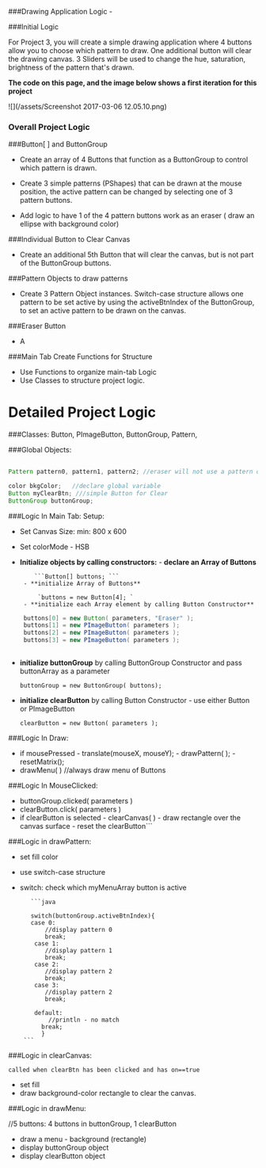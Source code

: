 ###Drawing Application Logic - 

###Initial Logic

For Project 3, you will create a simple drawing application where 4 buttons allow you to choose which pattern to draw. One additional button will clear the drawing canvas.  3 Sliders will be used to change the hue, saturation, brightness of the pattern that's drawn.

**The code on this page, and the image below shows a first iteration for this project**


![](/assets/Screenshot 2017-03-06 12.05.10.png)

### Overall Project Logic

###Button[ ] and ButtonGroup
- Create an array of 4 Buttons that function as a ButtonGroup to control which pattern is drawn.

- Create 3 simple patterns (PShapes) that can be drawn at the mouse position, the active pattern can be changed by selecting one of 3 pattern buttons.

- Add logic to have 1 of the 4 pattern buttons work as an eraser ( draw an ellipse with background color)

###Individual Button to Clear Canvas
- Create an additional 5th Button that will clear the canvas, but is not part of the ButtonGroup buttons.

###Pattern Objects to draw patterns
- Create 3 Pattern Object instances.  Switch-case structure allows one pattern to be set active by using the activeBtnIndex of the ButtonGroup, to set an active pattern to be drawn on the canvas.

###Eraser Button
- A

###Main Tab Create Functions for Structure
- Use Functions to organize main-tab Logic
- Use Classes to structure project logic.

# Detailed Project Logic

###Classes:  Button, PImageButton, ButtonGroup, Pattern,  
    
###Global Objects:



```java
  
Pattern pattern0, pattern1, pattern2; //eraser will not use a pattern object

color bkgColor;   //declare global variable
Button myClearBtn; ///simple Button for Clear
ButtonGroup buttonGroup; 

```

    
    
###Logic In Main Tab:  Setup:  

- Set Canvas Size: min: 800 x 600
- Set colorMode - HSB
- **Initialize objects by calling constructors:**
       - **declare an Array of Buttons** 
       
          ```Button[] buttons; ```
       - **initialize Array of Buttons**
       
           `buttons = new Button[4]; `
       - **initialize each Array element by calling Button Constructor**
           
    ```java
     buttons[0] = new Button( parameters, "Eraser" ); 
     buttons[1] = new PImageButton( parameters ); 
     buttons[2] = new PImageButton( parameters ); 
     buttons[3] = new PImageButton( parameters ); 
            
    ```
   
 - **initialize buttonGroup** by calling ButtonGroup Constructor and pass buttonArray as a parameter
       
      `buttonGroup = new ButtonGroup( buttons);` 
      
  - **initialize clearButton** by calling Button Constructor - use either Button or PImageButton
      
    `clearButton = new Button( parameters );`
        
###Logic In Draw:
- if mousePressed
        - translate(mouseX, mouseY);
        - drawPattern( );
        - resetMatrix();
- drawMenu( ) //always draw menu of Buttons
    
###Logic In MouseClicked:
    
- buttonGroup.clicked( parameters )
- clearButton.click( parameters )
- if clearButton is selected
       - clearCanvas( ) - draw rectangle over the canvas surface
       - reset the clearButton```
 
###Logic in drawPattern:
- set fill color
- use switch-case structure
- switch: check which myMenuArray button is active
         
         ```java
         
         switch(buttonGroup.activeBtnIndex){
         case 0:
             //display pattern 0
             break;
          case 1:
             //display pattern 1
             break;
          case 2:
             //display pattern 2
             break;
          case 3:
             //display pattern 2
             break;

          default:
              //println - no match
            break;
            }
       ```
                
          
 ###Logic in clearCanvas:
 
    called when clearBtn has been clicked and has on==true
    
 - set fill
 - draw background-color rectangle to clear the canvas.
 
 ###Logic in drawMenu: 
 
 //5 buttons: 4 buttons in buttonGroup, 1 clearButton
-  draw a menu - background (rectangle)
-  display buttonGroup object
-  display clearButton object 
    
     
 
   
 